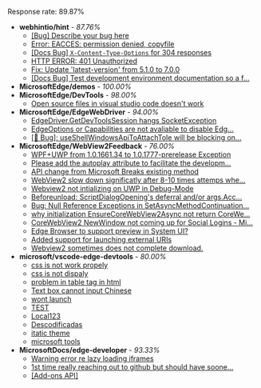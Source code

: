 Response rate: 89.87%

* **webhintio/hint** - _87.76%_
  * [[Bug] Describe your bug here](https://github.com/webhintio/hint/issues/5509)
  * [Error: EACCES: permission denied, copyfile](https://github.com/webhintio/hint/issues/5432)
  * [[Docs Bug] `X-Content-Type-Options` for 304 responses](https://github.com/webhintio/hint/issues/5417)
  * [HTTP ERROR: 401 Unauthorized](https://github.com/webhintio/hint/issues/5362)
  * [Fix: Update 'latest-version' from 5.1.0 to 7.0.0](https://github.com/webhintio/hint/pull/5471)
  * [[Docs Bug] Test development environment documentation so a f...](https://github.com/webhintio/hint/issues/5404)
* **MicrosoftEdge/demos** - _100.00%_
* **MicrosoftEdge/DevTools** - _98.00%_
  * [Open source files in visual studio code doesn't work](https://github.com/MicrosoftEdge/DevTools/issues/143)
* **MicrosoftEdge/EdgeWebDriver** - _94.00%_
  * [EdgeDriver.GetDevToolsSession hangs SocketException](https://github.com/MicrosoftEdge/EdgeWebDriver/issues/65)
  * [EdgeOptions or Capabilities are not avaliable to disable Edg...](https://github.com/MicrosoftEdge/EdgeWebDriver/issues/61)
  * [[🐛 Bug]: useShellWindowsApiToAttachToIe will be blocking on...](https://github.com/MicrosoftEdge/EdgeWebDriver/issues/34)
* **MicrosoftEdge/WebView2Feedback** - _76.00%_
  * [WPF+UWP from 1.0.1661.34 to 1.0.1777-prerelease  Exception](https://github.com/MicrosoftEdge/WebView2Feedback/issues/3405)
  * [Please add the autoplay attribute to facilitate the developm...](https://github.com/MicrosoftEdge/WebView2Feedback/issues/3403)
  * [API change from Microsoft Breaks existing method](https://github.com/MicrosoftEdge/WebView2Feedback/issues/3399)
  * [WebView2 slow down significatly after 8-10 times attemps whe...](https://github.com/MicrosoftEdge/WebView2Feedback/issues/3398)
  * [Webview2 not intializing on UWP in Debug-Mode](https://github.com/MicrosoftEdge/WebView2Feedback/issues/3397)
  * [Beforeunload: ScriptDialogOpening's deferral and/or args.Acc...](https://github.com/MicrosoftEdge/WebView2Feedback/issues/3355)
  * [Bug: Null Reference Exceptions in SetAsyncMethodContinuation...](https://github.com/MicrosoftEdge/WebView2Feedback/issues/3402)
  * [why initialization EnsureCoreWebView2Async not return CoreWe...](https://github.com/MicrosoftEdge/WebView2Feedback/issues/3387)
  * [CoreWebView2 NewWindow not coming up for  Social Logins - Mi...](https://github.com/MicrosoftEdge/WebView2Feedback/issues/3386)
  * [Edge Browser to support preview in System UI?](https://github.com/MicrosoftEdge/WebView2Feedback/issues/3369)
  * [Added support for launching external URIs](https://github.com/MicrosoftEdge/WebView2Feedback/issues/3368)
  * [Webview2 sometimes does not complete download.](https://github.com/MicrosoftEdge/WebView2Feedback/issues/3356)
* **microsoft/vscode-edge-devtools** - _80.00%_
  * [css is not work  propely](https://github.com/microsoft/vscode-edge-devtools/issues/1464)
  * [css is not dispaly](https://github.com/microsoft/vscode-edge-devtools/issues/1463)
  * [problem in table tag in html](https://github.com/microsoft/vscode-edge-devtools/issues/1461)
  * [Text box cannot input Chinese](https://github.com/microsoft/vscode-edge-devtools/issues/1460)
  * [wont launch](https://github.com/microsoft/vscode-edge-devtools/issues/1459)
  * [TEST](https://github.com/microsoft/vscode-edge-devtools/issues/1457)
  * [Local123](https://github.com/microsoft/vscode-edge-devtools/issues/1456)
  * [Descodificadas](https://github.com/microsoft/vscode-edge-devtools/issues/1455)
  * [itatic theme](https://github.com/microsoft/vscode-edge-devtools/issues/1465)
  * [microsoft tools](https://github.com/microsoft/vscode-edge-devtools/issues/1462)
* **MicrosoftDocs/edge-developer** - _93.33%_
  * [Warning error re lazy loading iframes](https://github.com/MicrosoftDocs/edge-developer/issues/2550)
  * [1st time really reaching out to github but should have soone...](https://github.com/MicrosoftDocs/edge-developer/issues/2540)
  * [[Add-ons API]](https://github.com/MicrosoftDocs/edge-developer/issues/2539)